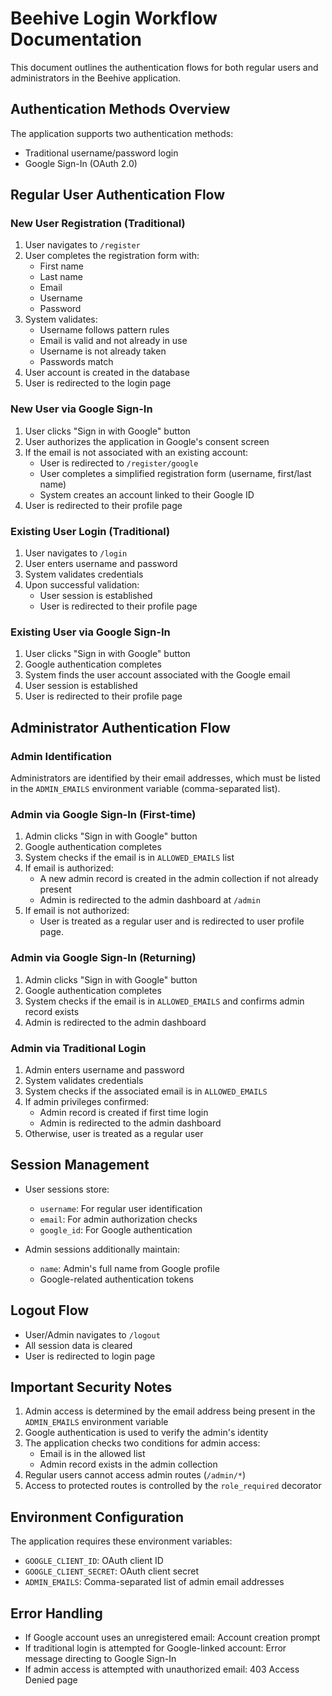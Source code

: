 # Beehive Login Workflow Documentation

This document outlines the authentication flows for both regular users and administrators in the Beehive application.

## Authentication Methods Overview

The application supports two authentication methods:
- Traditional username/password login
- Google Sign-In (OAuth 2.0)

## Regular User Authentication Flow

### New User Registration (Traditional)
1. User navigates to `/register`
2. User completes the registration form with:
   - First name
   - Last name
   - Email
   - Username
   - Password
3. System validates:
   - Username follows pattern rules
   - Email is valid and not already in use
   - Username is not already taken
   - Passwords match 
4. User account is created in the database
5. User is redirected to the login page

### New User via Google Sign-In
1. User clicks "Sign in with Google" button
2. User authorizes the application in Google's consent screen
3. If the email is not associated with an existing account:
   - User is redirected to `/register/google`
   - User completes a simplified registration form (username, first/last name)
   - System creates an account linked to their Google ID
4. User is redirected to their profile page

### Existing User Login (Traditional)
1. User navigates to `/login`
2. User enters username and password
3. System validates credentials
4. Upon successful validation:
   - User session is established
   - User is redirected to their profile page

### Existing User via Google Sign-In
1. User clicks "Sign in with Google" button
2. Google authentication completes
3. System finds the user account associated with the Google email
4. User session is established
5. User is redirected to their profile page

## Administrator Authentication Flow

### Admin Identification
Administrators are identified by their email addresses, which must be listed in the `ADMIN_EMAILS` environment variable (comma-separated list).

### Admin via Google Sign-In (First-time)
1. Admin clicks "Sign in with Google" button
2. Google authentication completes
3. System checks if the email is in `ALLOWED_EMAILS` list
4. If email is authorized:
   - A new admin record is created in the admin collection if not already present
   - Admin is redirected to the admin dashboard at `/admin`
5. If email is not authorized:
   - User is treated as a regular user and is redirected to user profile page.

### Admin via Google Sign-In (Returning)
1. Admin clicks "Sign in with Google" button 
2. Google authentication completes
3. System checks if the email is in `ALLOWED_EMAILS` and confirms admin record exists
4. Admin is redirected to the admin dashboard

### Admin via Traditional Login
1. Admin enters username and password
2. System validates credentials
3. System checks if the associated email is in `ALLOWED_EMAILS`
4. If admin privileges confirmed:
   - Admin record is created if first time login
   - Admin is redirected to the admin dashboard
5. Otherwise, user is treated as a regular user

## Session Management

- User sessions store:
  - `username`: For regular user identification
  - `email`: For admin authorization checks
  - `google_id`: For Google authentication 

- Admin sessions additionally maintain:
  - `name`: Admin's full name from Google profile
  - Google-related authentication tokens

## Logout Flow

- User/Admin navigates to `/logout`
- All session data is cleared
- User is redirected to login page

## Important Security Notes

1. Admin access is determined by the email address being present in the `ADMIN_EMAILS` environment variable
2. Google authentication is used to verify the admin's identity
3. The application checks two conditions for admin access:
   - Email is in the allowed list
   - Admin record exists in the admin collection
4. Regular users cannot access admin routes (`/admin/*`)
5. Access to protected routes is controlled by the `role_required` decorator

## Environment Configuration

The application requires these environment variables:
- `GOOGLE_CLIENT_ID`: OAuth client ID
- `GOOGLE_CLIENT_SECRET`: OAuth client secret 
- `ADMIN_EMAILS`: Comma-separated list of admin email addresses

## Error Handling

- If Google account uses an unregistered email: Account creation prompt
- If traditional login is attempted for Google-linked account: Error message directing to Google Sign-In
- If admin access is attempted with unauthorized email: 403 Access Denied page